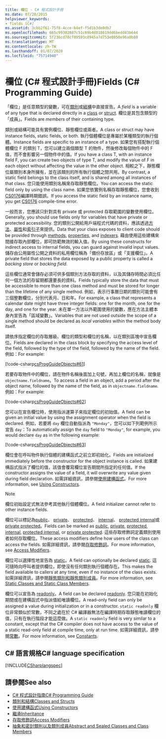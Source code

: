 ```yaml
---
title: 欄位 - C# 程式設計手冊
ms.date: 07/20/2015
helpviewer_keywords:
- fields [C#]
ms.assetid: 3cbb2f61-75f8-4cce-b4ef-f5d1b3de0db7
ms.openlocfilehash: 665c99302887c51c69b4d818619dd6bedd43b644
ms.sourcegitcommit: 5f236cd78cf09593c8945a7d753e0850e96a0b80
ms.translationtype: MT
ms.contentlocale: zh-TW
ms.lasthandoff: 01/07/2020
ms.locfileid: "75714940"
---
```

# <a name="fields-c-programming-guide"></a><span data-ttu-id="2ccc8-102">欄位 (C# 程式設計手冊)</span><span class="sxs-lookup"><span data-stu-id="2ccc8-102">Fields (C# Programming Guide)</span></span>

<span data-ttu-id="2ccc8-103">「欄位」是任意類型的變數，可在[類別](../../language-reference/keywords/class.md)或[結構](../../language-reference/keywords/struct.md)中直接宣告。</span><span class="sxs-lookup"><span data-stu-id="2ccc8-103">A *field* is a variable of any type that is declared directly in a [class](../../language-reference/keywords/class.md) or [struct](../../language-reference/keywords/struct.md).</span></span> <span data-ttu-id="2ccc8-104">欄位是其包含類型的「成員」。</span><span class="sxs-lookup"><span data-stu-id="2ccc8-104">Fields are *members* of their containing type.</span></span>

<span data-ttu-id="2ccc8-105">類別或結構可能具有實例欄位、靜態欄位或兩者。</span><span class="sxs-lookup"><span data-stu-id="2ccc8-105">A class or struct may have instance fields, static fields, or both.</span></span> <span data-ttu-id="2ccc8-106">執行個體欄位是專屬於某種類型的執行個體。</span><span class="sxs-lookup"><span data-stu-id="2ccc8-106">Instance fields are specific to an instance of a type.</span></span> <span data-ttu-id="2ccc8-107">如果您有搭配執行個體欄位 F 的類別 T，您可以建立兩個類型 T 的物件，然後修改每個物件中的 F 值，而不會影響另一個物件中的值。</span><span class="sxs-lookup"><span data-stu-id="2ccc8-107">If you have a class T, with an instance field F, you can create two objects of type T, and modify the value of F in each object without affecting the value in the other object.</span></span> <span data-ttu-id="2ccc8-108">相較之下，靜態欄位屬類別本身所擁有，並在該類別的所有執行個體之間共用。</span><span class="sxs-lookup"><span data-stu-id="2ccc8-108">By contrast, a static field belongs to the class itself, and is shared among all instances of that class.</span></span> <span data-ttu-id="2ccc8-109">您只能使用類別名稱來存取靜態欄位。</span><span class="sxs-lookup"><span data-stu-id="2ccc8-109">You can access the static field only by using the class name.</span></span> <span data-ttu-id="2ccc8-110">如果您依實例名稱存取靜態欄位，您會收到[CS0176](../../misc/cs0176.md)編譯時期錯誤。</span><span class="sxs-lookup"><span data-stu-id="2ccc8-110">If you access the static field by an instance name, you get [CS0176](../../misc/cs0176.md) compile-time error.</span></span>

<span data-ttu-id="2ccc8-111">一般而言，您應該只針對具有 private 或 protected 存取範圍的變數使用欄位。</span><span class="sxs-lookup"><span data-stu-id="2ccc8-111">Generally, you should use fields only for variables that have private or protected accessibility.</span></span> <span data-ttu-id="2ccc8-112">您的類別公開給用戶端程式代碼的資料，應該透過[方法](./methods.md)、[屬性](./properties.md)和[索引子](../indexers/index.md)來提供。</span><span class="sxs-lookup"><span data-stu-id="2ccc8-112">Data that your class exposes to client code should be provided through [methods](./methods.md), [properties](./properties.md), and [indexers](../indexers/index.md).</span></span> <span data-ttu-id="2ccc8-113">藉由使用這些建構來間接存取內部欄位，即可防範無效的輸入值。</span><span class="sxs-lookup"><span data-stu-id="2ccc8-113">By using these constructs for indirect access to internal fields, you can guard against invalid input values.</span></span> <span data-ttu-id="2ccc8-114">儲存由公用屬性公開之資料的私用欄位稱為「備份存放區」或「支援欄位」。</span><span class="sxs-lookup"><span data-stu-id="2ccc8-114">A private field that stores the data exposed by a public property is called a *backing store* or *backing field*.</span></span>

<span data-ttu-id="2ccc8-115">這些欄位通常會儲存必須可供多個類別方法存取的資料，以及其儲存時間必須比任何一個方法的存留期都還要長的資料。</span><span class="sxs-lookup"><span data-stu-id="2ccc8-115">Fields typically store the data that must be accessible to more than one class method and must be stored for longer than the lifetime of any single method.</span></span> <span data-ttu-id="2ccc8-116">例如，表示行事曆日期的類別可能會有三個整數欄位，分別代表月、日和年。</span><span class="sxs-lookup"><span data-stu-id="2ccc8-116">For example, a class that represents a calendar date might have three integer fields: one for the month, one for the day, and one for the year.</span></span> <span data-ttu-id="2ccc8-117">未在單一方法以外範圍使用的變數，應在方法主體本身內宣告為「區域變數」。</span><span class="sxs-lookup"><span data-stu-id="2ccc8-117">Variables that are not used outside the scope of a single method should be declared as *local variables* within the method body itself.</span></span>

<span data-ttu-id="2ccc8-118">請依序指定欄位的存取層級、欄位的類型和欄位的名稱，以在類別區塊中宣告欄位。</span><span class="sxs-lookup"><span data-stu-id="2ccc8-118">Fields are declared in the class block by specifying the access level of the field, followed by the type of the field, followed by the name of the field.</span></span> <span data-ttu-id="2ccc8-119">例如：</span><span class="sxs-lookup"><span data-stu-id="2ccc8-119">For example:</span></span>

[!code-csharp[csProgGuideObjects#61](~/samples/snippets/csharp/VS_Snippets_VBCSharp/csProgGuideObjects/CS/Objects.cs#61)]

<span data-ttu-id="2ccc8-120">若要存取物件中的欄位，請在物件名稱後面加上句號，再加上欄位的名稱，就像是 `objectname.fieldname`。</span><span class="sxs-lookup"><span data-stu-id="2ccc8-120">To access a field in an object, add a period after the object name, followed by the name of the field, as in `objectname.fieldname`.</span></span> <span data-ttu-id="2ccc8-121">例如：</span><span class="sxs-lookup"><span data-stu-id="2ccc8-121">For example:</span></span>

[!code-csharp[csProgGuideObjects#62](~/samples/snippets/csharp/VS_Snippets_VBCSharp/csProgGuideObjects/CS/Objects.cs#62)]

<span data-ttu-id="2ccc8-122">您可以在宣告欄位時，使用指派運算子來指定欄位的初始值。</span><span class="sxs-lookup"><span data-stu-id="2ccc8-122">A field can be given an initial value by using the assignment operator when the field is declared.</span></span> <span data-ttu-id="2ccc8-123">例如，若要將 `day` 欄位自動指派為 `"Monday"`，您可以如下列範例所示宣告 `day`：</span><span class="sxs-lookup"><span data-stu-id="2ccc8-123">To automatically assign the `day` field to `"Monday"`, for example, you would declare `day` as in the following example:</span></span>

[!code-csharp[csProgGuideObjects#63](~/samples/snippets/csharp/VS_Snippets_VBCSharp/csProgGuideObjects/CS/Objects.cs#63)]

<span data-ttu-id="2ccc8-124">欄位會在呼叫物件執行個體的建構函式之前立即初始化。</span><span class="sxs-lookup"><span data-stu-id="2ccc8-124">Fields are initialized immediately before the constructor for the object instance is called.</span></span> <span data-ttu-id="2ccc8-125">如果建構函式指派了欄位的值，該值會覆寫欄位宣告期間所指定的任何值。</span><span class="sxs-lookup"><span data-stu-id="2ccc8-125">If the constructor assigns the value of a field, it will overwrite any value given during field declaration.</span></span> <span data-ttu-id="2ccc8-126">如需詳細資訊，請參閱[使用建構函式](./using-constructors.md)。</span><span class="sxs-lookup"><span data-stu-id="2ccc8-126">For more information, see [Using Constructors](./using-constructors.md).</span></span>

> [!NOTE]
> <span data-ttu-id="2ccc8-127">欄位初始設定式無法參考其他執行個體欄位。</span><span class="sxs-lookup"><span data-stu-id="2ccc8-127">A field initializer cannot refer to other instance fields.</span></span>

<span data-ttu-id="2ccc8-128">欄位可以標記為[public](../../language-reference/keywords/public.md)、 [private](../../language-reference/keywords/private.md)、 [protected](../../language-reference/keywords/protected.md)、 [internal](../../language-reference/keywords/internal.md)、 [protected internal](../../language-reference/keywords/protected-internal.md)或[private protected](../../language-reference/keywords/private-protected.md)。</span><span class="sxs-lookup"><span data-stu-id="2ccc8-128">Fields can be marked as [public](../../language-reference/keywords/public.md), [private](../../language-reference/keywords/private.md), [protected](../../language-reference/keywords/protected.md), [internal](../../language-reference/keywords/internal.md), [protected internal](../../language-reference/keywords/protected-internal.md), or [private protected](../../language-reference/keywords/private-protected.md).</span></span> <span data-ttu-id="2ccc8-129">這些存取修飾詞定義類別使用者如何存取欄位。</span><span class="sxs-lookup"><span data-stu-id="2ccc8-129">These access modifiers define how users of the class can access the fields.</span></span> <span data-ttu-id="2ccc8-130">如需詳細資訊，請參閱[存取修飾詞](./access-modifiers.md)。</span><span class="sxs-lookup"><span data-stu-id="2ccc8-130">For more information, see [Access Modifiers](./access-modifiers.md).</span></span>

<span data-ttu-id="2ccc8-131">欄位可以選擇性地宣告為 [static](../../language-reference/keywords/static.md)。</span><span class="sxs-lookup"><span data-stu-id="2ccc8-131">A field can optionally be declared [static](../../language-reference/keywords/static.md).</span></span> <span data-ttu-id="2ccc8-132">這可隨時向呼叫者提供欄位，即使沒有任何類別執行個體存在。</span><span class="sxs-lookup"><span data-stu-id="2ccc8-132">This makes the field available to callers at any time, even if no instance of the class exists.</span></span> <span data-ttu-id="2ccc8-133">如需詳細資訊，請參閱[靜態類別和靜態類別成員](./static-classes-and-static-class-members.md)。</span><span class="sxs-lookup"><span data-stu-id="2ccc8-133">For more information, see [Static Classes and Static Class Members](./static-classes-and-static-class-members.md).</span></span>

<span data-ttu-id="2ccc8-134">欄位可以宣告為 [readonly](../../language-reference/keywords/readonly.md)。</span><span class="sxs-lookup"><span data-stu-id="2ccc8-134">A field can be declared [readonly](../../language-reference/keywords/readonly.md).</span></span> <span data-ttu-id="2ccc8-135">您只能在初始化期間或在建構函式中指派值給唯讀欄位。</span><span class="sxs-lookup"><span data-stu-id="2ccc8-135">A read-only field can only be assigned a value during initialization or in a constructor.</span></span> <span data-ttu-id="2ccc8-136">`static readonly` 欄位非常類似於常數，不同之處在於 C# 編譯器無法在編譯時期存取靜態唯讀欄位的值，只有在執行階段才能這麼做。</span><span class="sxs-lookup"><span data-stu-id="2ccc8-136">A `static readonly` field is very similar to a constant, except that the C# compiler does not have access to the value of a static read-only field at compile time, only at run time.</span></span> <span data-ttu-id="2ccc8-137">如需詳細資訊，請參閱[常數](./constants.md)。</span><span class="sxs-lookup"><span data-stu-id="2ccc8-137">For more information, see [Constants](./constants.md).</span></span>

## <a name="c-language-specification"></a><span data-ttu-id="2ccc8-138">C# 語言規格</span><span class="sxs-lookup"><span data-stu-id="2ccc8-138">C# language specification</span></span>

[!INCLUDE[CSharplangspec](~/includes/csharplangspec-md.md)]

## <a name="see-also"></a><span data-ttu-id="2ccc8-139">請參閱</span><span class="sxs-lookup"><span data-stu-id="2ccc8-139">See also</span></span>

- [<span data-ttu-id="2ccc8-140">C# 程式設計指南</span><span class="sxs-lookup"><span data-stu-id="2ccc8-140">C# Programming Guide</span></span>](../index.md)
- [<span data-ttu-id="2ccc8-141">類別和結構</span><span class="sxs-lookup"><span data-stu-id="2ccc8-141">Classes and Structs</span></span>](./index.md)
- [<span data-ttu-id="2ccc8-142">使用建構函式</span><span class="sxs-lookup"><span data-stu-id="2ccc8-142">Using Constructors</span></span>](./using-constructors.md)
- [<span data-ttu-id="2ccc8-143">繼承</span><span class="sxs-lookup"><span data-stu-id="2ccc8-143">Inheritance</span></span>](./inheritance.md)
- [<span data-ttu-id="2ccc8-144">存取修飾詞</span><span class="sxs-lookup"><span data-stu-id="2ccc8-144">Access Modifiers</span></span>](./access-modifiers.md)
- [<span data-ttu-id="2ccc8-145">抽象和密封類別以及類別成員</span><span class="sxs-lookup"><span data-stu-id="2ccc8-145">Abstract and Sealed Classes and Class Members</span></span>](./abstract-and-sealed-classes-and-class-members.md)
